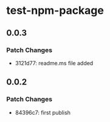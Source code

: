 # test-npm-package

## 0.0.3

### Patch Changes

- 3121d77: readme.ms file added

## 0.0.2

### Patch Changes

- 84396c7: first publish
